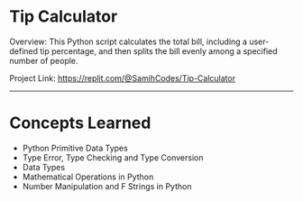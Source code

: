 # Tip Calculator
Overview:
This Python script calculates the total bill, including a user-defined tip percentage, and then splits the bill evenly among a specified number of people.

Project Link: https://replit.com/@SamihCodes/Tip-Calculator

---
# Concepts Learned
- Python Primitive Data Types
- Type Error, Type Checking and Type Conversion
- Data Types
- Mathematical Operations in Python
- Number Manipulation and F Strings in Python
